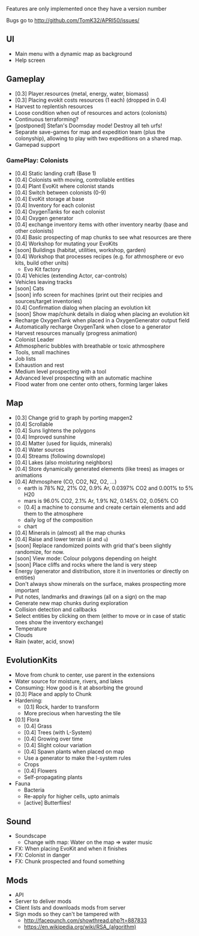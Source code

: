 
Features are only implemented once they have a version number

Bugs go to http://github.com/TomK32/APRI50/issues/

## UI

* Main menu with a dynamic map as background
* Help screen

## Gameplay

* [0.3] Player.resources (metal, energy, water, biomass)
* [0.3] Placing evokit costs resources (1 each) (dropped in 0.4)
* Harvest to replentish resources
* Loose condition when out of resources and actors (colonists)
* Continuous terraforming?
* [postponed] Stefan's Doomsday mode! Destroy all teh urfs!
* Separate save-games for map and expedition team (plus the colonyship),
  allowing to play with two expeditions on a shared map.
* Gamepad support


### GamePlay: Colonists

* [0.4] Static landing craft (Base 1)
* [0.4] Colonists with moving, controllable entities
* [0.4] Plant EvoKit where colonist stands
* [0.4] Switch between colonists (0-9)
* [0.4] EvoKit storage at base
* [0.4] Inventory for each colonist
* [0.4] OxygenTanks for each colonist
* [0.4] Oxygen generator
* [0.4] exchange inventory items with other inventory nearby (base and other colonists)
* [0.4] Basic prospecting of map chunks to see what resources are there
* [0.4] Workshop for mutating your EvoKits
* [soon] Buildings (habitat, utilities, workshop, garden)
* [0.4] Workshop that processes recipes (e.g. for athmosphere or evo kits, build other units)
  * Evo Kit factory
* [0.4] Vehicles (extending Actor, car-controls)
* Vehicles leaving tracks
* [soon] Cats
* [soon] info screen for machines (print out their recipies and sources/target inventories)
* [0.4] Confirmation dialog when placing an evolution kit
* [soon] Show map/chunk details in dialog when placing an evolution kit
* Recharge OxygenTank when placed in a OxygenGenerator output field
* Automatically recharge OxygenTank when close to a generator
* Harvest resources manually (progress animation)
* Colonist Leader
* Athmospheric bubbles with breathable or toxic athmosphere
* Tools, small machines
* Job lists
* Exhaustion and rest
* Medium level prospecting with a tool
* Advanced level prospecting with an automatic machine
* Flood water from one center onto others, forming larger lakes

## Map

* [0.3] Change grid to graph by porting mapgen2
* [0.4] Scrollable
* [0.4] Suns lightens the polygons
* [0.4] Improved sunshine
* [0.4] Matter (used for liquids, minerals)
* [0.4] Water sources
* [0.4] Streams (following downslope)
* [0.4] Lakes (also moisturing neighbors)
* [0.4] Store dynamically generated elements (like trees) as images or animations
* [0.4] Athmosphere (CO, CO2, N2, O2, ...)
  * earth is 78% N2, 21% O2, 0.9% Ar, 0.0397% CO2 and 0.001% to 5% H20
  * mars is 96.0% CO2, 2.1% Ar, 1.9% N2, 0.145% O2, 0.056% CO
  * [0.4] a machine to consume and create certain elements and add them to the atmosphere
  * daily log of the composition
  * chart
* [0.4] Minerals in (almost) all the map chunks
* [0.4] Raise and lower terrain (`d` and `u`)
* [soon] Replace randomized points with grid that's been slightly randomize, for now.
* [soon] View mode: Colour polygons depending on height
* [soon] Place cliffs and rocks where the land is very steep
* Energy (generator and distribution, store it in inventories or directly on entities)
* Don't always show minerals on the surface, makes prospecting more important
* Put notes, landmarks and drawings (all on a sign) on the map
* Generate new map chunks during exploration
* Collision detection and callbacks
* Select entities by clicking on them (either to move or in case of static ones show the inventory exchange)
* Temperature
* Clouds
* Rain (water, acid, snow)


## EvolutionKits

* Move from chunk to center, use parent in the extensions
* Water source for moisture, rivers, and lakes
* Consuming: How good is it at absorbing the ground
* [0.3] Place and apply to Chunk
* Hardening:
  * [0.1] Rock, harder to transform
  * More precious when harvesting the tile
* [0.1] Flora
  * [0.4] Grass
  * [0.4] Trees (with L-System)
  * [0.4] Growing over time
  * [0.4] Slight colour variation
  * [0.4] Spawn plants when placed on map
  * Use a generator to make the l-system rules
  * Crops
  * [0.4] Flowers
  * Self-propagating plants
* Fauna
  * Bacteria
  * Re-apply for higher cells, upto animals
  * [active] Butterflies!


## Sound

* Soundscape
  * Change with map: Water on the map => water music
* FX: When placing EvoKit and when it finishes
* FX: Colonist in danger
* FX: Chunk prospected and found something


## Mods

* API
* Server to deliver mods
* Client lists and downloads mods from server
* Sign mods so they can't be tampered with
  * http://facepunch.com/showthread.php?t=887833
  * https://en.wikipedia.org/wiki/RSA_(algorithm)

